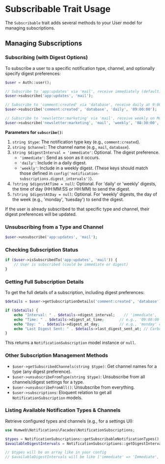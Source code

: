 # Subscribable Trait Usage

The `Subscribable` trait adds several methods to your User model for managing subscriptions.

## Managing Subscriptions

### Subscribing (with Digest Options)

To subscribe a user to a specific notification type, channel, and optionally specify digest preferences:

```php
$user = Auth::user();

// Subscribe to 'app:updates' via 'mail', receive immediately (default)
$user->subscribe('app:updates', 'mail');

// Subscribe to 'comment:created' via 'database', receive daily at 9:00 AM
$user->subscribe('comment:created', 'database', 'daily', '09:00:00');

// Subscribe to 'newsletter:marketing' via 'mail', receive weekly on Mondays at 8:30 AM
$user->subscribe('newsletter:marketing', 'mail', 'weekly', '08:30:00', 'monday');
```

**Parameters for `subscribe()`:**

1.  `string $type`: The notification type key (e.g., `comment:created`).
2.  `string $channel`: The channel name (e.g., `mail`, `database`).
3.  `string $digestInterval = 'immediate'`: Optional. The digest preference.
    -   `'immediate'`: Send as soon as it occurs.
    -   `'daily'`: Include in a daily digest.
    -   `'weekly'`: Include in a weekly digest.
        (These keys should match those defined in `config('notification-subscriptions.digest_intervals')`).
4.  `?string $digestAtTime = null`: Optional. For 'daily' or 'weekly' digests, the time of day (HH:MM:SS or HH:MM) to send the digest.
5.  `?string $digestAtDay = null`: Optional. For 'weekly' digests, the day of the week (e.g., 'monday', 'tuesday') to send the digest.

If the user is already subscribed to that specific type and channel, their digest preferences will be updated.

### Unsubscribing from a Type and Channel

```php
$user->unsubscribe('app:updates', 'mail');
```

### Checking Subscription Status

```php
if ($user->isSubscribedTo('app:updates', 'mail')) {
    // User is subscribed (could be immediate or digest)
}
```

### Getting Full Subscription Details

To get the full details of a subscription, including digest preferences:

```php
$details = $user->getSubscriptionDetails('comment:created', 'database');

if ($details) {
    echo "Interval: " . $details->digest_interval;    // 'immediate', 'daily', 'weekly'
    echo "Time: " . $details->digest_at_time;       // e.g., '09:00:00' or null
    echo "Day: " . $details->digest_at_day;         // e.g., 'monday' or null
    echo "Last Digest Sent: " . $details->last_digest_sent_at; // Carbon instance or null
}
```

This returns a `NotificationSubscription` model instance or `null`.

### Other Subscription Management Methods

-   `$user->getSubscribedChannels(string $type)`: Get channel names for a type (any digest preference).
-   `$user->unsubscribeFromType(string $type)`: Unsubscribe from all channels/digest settings for a type.
-   `$user->unsubscribeFromAll()`: Unsubscribe from everything.
-   `$user->subscriptions`: Eloquent relation to get all `NotificationSubscription` models.

### Listing Available Notification Types & Channels

Retrieve configured types and channels (e.g., for a settings UI):

```php
use Humweb\Notifications\Facades\NotificationSubscriptions;

$types = NotificationSubscriptions::getSubscribableNotificationTypes();
$availableDigestIntervals = NotificationSubscriptions::getDigestIntervals(); // Get configured digest intervals

// $types will be an array like in your config
// $availableDigestIntervals will be like ['immediate' => 'Immediate', ...]
```
